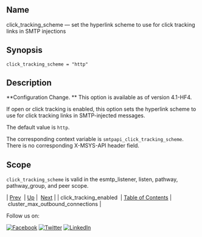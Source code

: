 <a name="config.click_tracking_scheme"></a>
## Name

click_tracking_scheme — set the hyperlink scheme to use for click tracking links in SMTP injections

## Synopsis

`click_tracking_scheme = "http"`

<a name="idp23895136"></a>
## Description

**Configuration Change. ** This option is available as of version 4.1-HF4.

If open or click tracking is enabled, this option sets the hyperlink scheme to use for click tracking links in SMTP-injected messages.

The default value is `http`.

The corresponding context variable is `smtpapi_click_tracking_scheme`. There is no corresponding X-MSYS-API header field.

<a name="idp23900640"></a>
## Scope

`click_tracking_scheme` is valid in the esmtp_listener, listen, pathway, pathway_group, and peer scope.

| [Prev](config.click_tracking_enabled.php)  | [Up](config.options.ref.php) |  [Next](conf.ref.cluster_max_outbound_connections.php) |
| click_tracking_enabled  | [Table of Contents](index.php) |  cluster_max_outbound_connections |

Follow us on:

[![Facebook](https://support.messagesystems.com/images/icon-facebook.png)](http://www.facebook.com/messagesystems) [![Twitter](https://support.messagesystems.com/images/icon-twitter.png)](http://twitter.com/#!/MessageSystems) [![LinkedIn](https://support.messagesystems.com/images/icon-linkedin.png)](http://www.linkedin.com/company/message-systems)